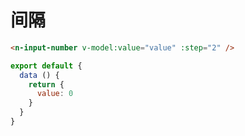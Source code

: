 # 间隔

```html
<n-input-number v-model:value="value" :step="2" />
```

```js
export default {
  data () {
    return {
      value: 0
    }
  }
}
```
